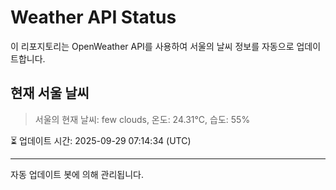 
# Weather API Status

이 리포지토리는 OpenWeather API를 사용하여 서울의 날씨 정보를 자동으로 업데이트합니다.

## 현재 서울 날씨
> 서울의 현재 날씨: few clouds, 온도: 24.31°C, 습도: 55%

⏳ 업데이트 시간: 2025-09-29 07:14:34 (UTC)

---
자동 업데이트 봇에 의해 관리됩니다.

